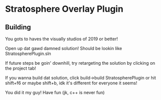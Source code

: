 # Stratosphere Overlay Plugin

## Building

You gots to haves the visually studios of 2019 or better!

Open up dat gawd damned solution! Should be lookin like StratospherePlugin.sln

If future steps be goin' downhill, try retargeting the solution by clicking on the project tab!

If you wanna build dat solution, click build->build StratospherePlugin or hit shift+f6 or maybe shift+b, idk it's different for everyone it seems!

You did it my guy! Have fun (jk, c++ is never fun)